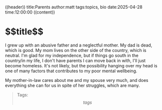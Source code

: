 ((header))
title:Parents
author:matt
tags:topics, bio
date:2025-04-28
time:12:00:00
((content))
<h1 id="pagetitle">$$title$$</h1>

I grew up with an abusive father and a neglectful mother. My dad is dead, which is good. My mom lives on the other side of the country, which is neutral. I'm glad for my independence, but if things go south in the country/in my life, I don't have parents I can move back in with, I'll just become homeless. It's not likely, but the possibility hanging over my head is one of many factors that contributes to my poor mental wellbeing.

My mother-in-law cares about me and my spouse very much, and does everything she can for us in spite of her struggles, which are many.

>Tags: $$tags$$